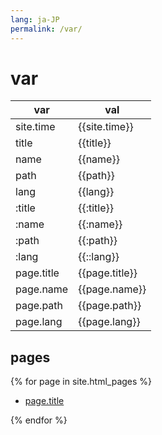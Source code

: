 ```yaml
---
lang: ja-JP
permalink: /var/
---
```


# var

var|val
---|---
site.time|{{site.time}}
title|{{title}}
name|{{name}}
path|{{path}}
lang|{{lang}}
:title|{{:title}}
:name|{{:name}}
:path|{{:path}}
:lang|{{::lang}}
page.title|{{page.title}}
page.name|{{page.name}}
page.path|{{page.path}}
page.lang|{{page.lang}}

## pages

{% for page in site.html_pages %}

- [page.title](page.url)

{% endfor %}
